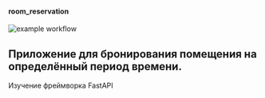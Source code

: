#### room_reservation
![example workflow](https://github.com/margoloko/room_reservation/actions/workflows/main.yml/badge.svg)
## Приложение для бронирования помещения на определённый период времени.
Изучение фреймворка FastAPI

